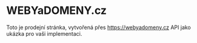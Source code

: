 # WEBYaDOMENY.cz
Toto je prodejní stránka, vytvořená přes https://webyadomeny.cz API jako ukázka pro vaši implementaci.
